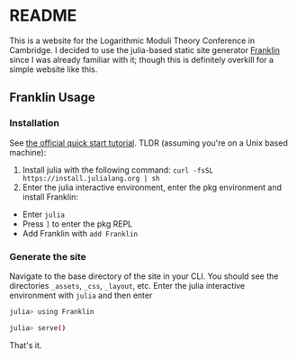 # README

This is a website for the Logarithmic Moduli Theory Conference in Cambridge. I decided to use the julia-based static site generator [Franklin](https://franklinjl.org/) since I was already familiar with it; though this is definitely overkill for a simple website like this.

## Franklin Usage

### Installation

See [the official quick start tutorial](https://franklinjl.org/). TLDR (assuming you're on a Unix based machine):

1. Install julia with the following command: `curl -fsSL https://install.julialang.org | sh`
1. Enter the julia interactive environment, enter the pkg environment and install Franklin: 
  - Enter `julia` <Enter>
  - Press `]` to enter the pkg REPL
  - Add Franklin with `add Franklin`

### Generate the site

Navigate to the base directory of the site in your CLI. You should see the directories `_assets`, `_css`, `_layout`, etc. Enter the julia interactive environment with `julia` and then enter
```bash
julia> using Franklin

julia> serve()
```
That's it.

